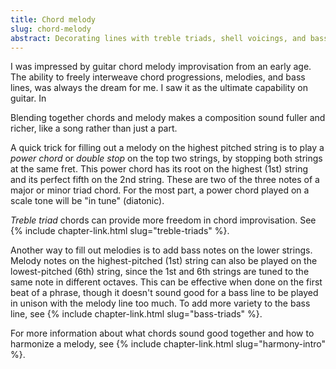 ```yaml
---
title: Chord melody
slug: chord-melody
abstract: Decorating lines with treble triads, shell voicings, and bass notes.
---
```


I was impressed by guitar chord melody improvisation from an early age.
The ability to freely interweave chord progressions,
melodies, and bass lines,
was always the dream for me.
I saw it as the ultimate capability on guitar.
In

Blending together chords and melody makes a composition sound fuller and richer,
like a song rather than just a part. 

A quick trick for filling out a melody on the highest pitched string
is to play a *power chord* or *double stop* on the top two strings,
by stopping both strings at the same fret.
This power chord has its root on the highest (1st) string
and its perfect fifth on the 2nd string. 
These are two of the three notes of a major or minor triad chord.
For the most part,
a power chord played on a scale tone
will be "in tune" (diatonic).

*Treble triad* chords can provide more freedom in chord improvisation.
See {% include chapter-link.html slug="treble-triads" %}.

Another way to fill out melodies 
is to add bass notes on the lower strings.
Melody notes on the highest-pitched (1st) string can also be played on the lowest-pitched (6th) string,
since the 1st and 6th strings are tuned to the same note in different octaves.
This can be effective when done on the first beat of a phrase,
though it doesn't sound good for a bass line to be played in unison with the melody line too much.
To add more variety to the bass line,
see {% include chapter-link.html slug="bass-triads" %}.

For more information about what chords sound good together
and how to harmonize a melody,
see {% include chapter-link.html slug="harmony-intro" %}. 
